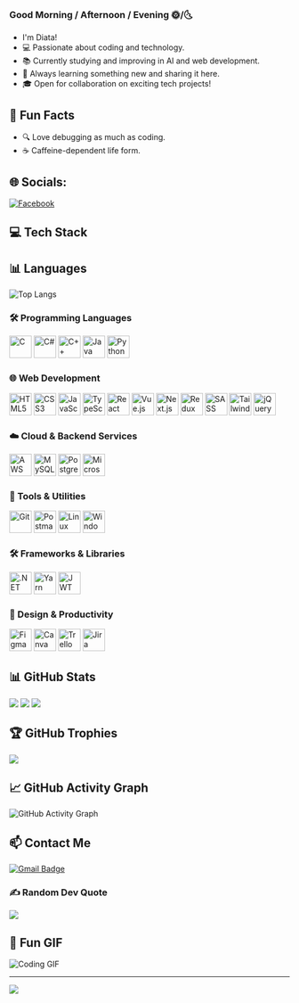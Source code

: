 ### Good Morning / Afternoon / Evening 🌞/🌜
- I'm Diata!
- 💻 Passionate about coding and technology.
- 📚 Currently studying and improving in AI and web development.
- 🌱 Always learning something new and sharing it here.
- 🎓 Open for collaboration on exciting tech projects!
  
## 🎉 Fun Facts
- 🔍 Love debugging as much as coding.
- ☕️ Caffeine-dependent life form.

## 🌐 Socials:
[![Facebook](https://img.shields.io/badge/Facebook-%231877F2.svg?logo=Facebook&logoColor=white)](https://facebook.com/thaituan0210) 

## 💻 Tech Stack

## 📊 Languages
![Top Langs](https://github-readme-stats.vercel.app/api/top-langs/?username=diata0210&langs_count=10&theme=radical&layout=compact)

### 🛠️ Programming Languages
<img src="https://img.icons8.com/color/48/000000/c-programming.png" width="40" height="40" alt="C"/>
<img src="https://img.icons8.com/color/48/000000/c-sharp-logo.png" width="40" height="40" alt="C#"/>
<img src="https://img.icons8.com/color/48/000000/c-plus-plus-logo.png" width="40" height="40" alt="C++"/>
<img src="https://img.icons8.com/color/48/000000/java-coffee-cup-logo.png" width="40" height="40" alt="Java"/>
<img src="https://img.icons8.com/color/48/000000/python.png" width="40" height="40" alt="Python"/>

### 🌐 Web Development
<img src="https://img.icons8.com/color/48/000000/html-5--v1.png" width="40" height="40" alt="HTML5"/>
<img src="https://img.icons8.com/color/48/000000/css3.png" width="40" height="40" alt="CSS3"/>
<img src="https://img.icons8.com/color/48/000000/javascript--v1.png" width="40" height="40" alt="JavaScript"/>
<img src="https://img.icons8.com/color/48/000000/typescript.png" width="40" height="40" alt="TypeScript"/>
<img src="https://img.icons8.com/officel/40/react.png" width="40" height="40" alt="React"/>
<img src="https://img.icons8.com/color/48/000000/vue-js.png" width="40" height="40" alt="Vue.js"/>
<img src="https://img.icons8.com/color/48/000000/nextjs.png" width="40" height="40" alt="Next.js"/>
<img src="https://img.icons8.com/color/48/000000/redux.png" width="40" height="40" alt="Redux"/>
<img src="https://img.icons8.com/color/48/000000/sass-avatar.png" width="40" height="40" alt="SASS"/>
<img src="https://img.icons8.com/color/48/000000/tailwindcss.png" width="40" height="40" alt="TailwindCSS"/>
<img src="https://img.icons8.com/ios/50/000000/jquery.png" width="40" height="40" alt="jQuery"/>

### ☁️ Cloud & Backend Services
<img src="https://img.icons8.com/color/48/000000/amazon-web-services.png" width="40" height="40" alt="AWS"/>
<img src="https://img.icons8.com/color/48/000000/mysql-logo.png" width="40" height="40" alt="MySQL"/>
<img src="https://img.icons8.com/color/48/000000/postgreesql.png" width="40" height="40" alt="PostgreSQL"/>
<img src="https://img.icons8.com/color/48/000000/microsoft-sql-server.png" width="40" height="40" alt="Microsoft SQL Server"/>

### 🧰 Tools & Utilities
<img src="https://img.icons8.com/color/48/000000/git.png" width="40" height="40" alt="Git"/>
<img src="https://img.icons8.com/dusk/64/000000/postman-api.png" width="40" height="40" alt="Postman"/>
<img src="https://img.icons8.com/color/48/000000/linux.png" width="40" height="40" alt="Linux"/>
<img src="https://img.icons8.com/color/48/000000/windows10.png" width="40" height="40" alt="Windows Terminal"/>

### 🛠️ Frameworks & Libraries
<img src="https://img.icons8.com/ios-filled/50/4a90e2/net-framework.png" width="40" height="40" alt=".NET"/>
<img src="https://img.icons8.com/color/48/000000/yarn.png" width="40" height="40" alt="Yarn"/>
<img src="https://img.icons8.com/ios-filled/50/000000/json.png" width="40" height="40" alt="JWT"/>

### 🎨 Design & Productivity
<img src="https://img.icons8.com/color/48/000000/figma--v1.png" width="40" height="40" alt="Figma"/>
<img src="https://img.icons8.com/color/48/000000/canva.png" width="40" height="40" alt="Canva"/>
<img src="https://img.icons8.com/color/48/000000/trello.png" width="40" height="40" alt="Trello"/>
<img src="https://img.icons8.com/color/48/000000/jira.png" width="40" height="40" alt="Jira"/>

## 📊 GitHub Stats
![](https://github-readme-stats.vercel.app/api?username=diata0210&show_icons=true&theme=radical&hide_border=true)
![](https://github-readme-streak-stats.herokuapp.com/?user=diata0210&theme=radical&hide_border=true)
![](https://github-readme-stats.vercel.app/api/top-langs/?username=diata0210&layout=compact&theme=radical&hide_border=true)

## 🏆 GitHub Trophies
![](https://github-profile-trophy.vercel.app/?username=diata0210&theme=algolia&no-frame=true&no-bg=true&column=4&rank=SECRET,SSS,SS,S,AAA,AA,A,B,C)

## 📈 GitHub Activity Graph
![GitHub Activity Graph](https://github-readme-activity-graph.vercel.app/graph?username=diata0210&theme=react-dark)

## 📫 Contact Me
[![Gmail Badge](https://img.shields.io/badge/-diata0210@gmail.com-c14438?style=for-the-badge&logo=Gmail&logoColor=white&link=mailto:@gmail.com)](mailto:diata0210@gmail.com)

### ✍️ Random Dev Quote
![](https://quotes-github-readme.vercel.app/api?type=horizontal&theme=radical)

## 🎉 Fun GIF
![Coding GIF](https://media.giphy.com/media/3o7aD2saalBwwftBIY/giphy.gif)

---
[![](https://visitcount.itsvg.in/api?id=diata0210&icon=0&color=0)](https://visitcount.itsvg.in)

<!-- Proudly created with GPRM ( https://gprm.itsvg.in ) -->

